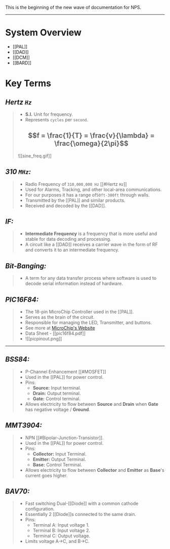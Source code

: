 This is the beginning of the new wave of documentation for NPS.
___
# System Overview
- [[PAL]]
- [[DAD]]
- [[DCM]]
- [[BARD]]
# Key Terms

## *Hertz `Hz`*
> - **S.I.** Unit for frequency.
> - Represents `cycles` per `second`.
> ## $$f = \frac{1}{T} = \frac{v}{\lambda} = \frac{\omega}{2\pi}$$
> ![[sine_freq.gif]]
## *310 `MHz`:*
> - Radio Frequency of `310,000,000 Hz` [[#Hertz `Hz`]]
> - Used for Alarms, Tracking, and other local-area communications.
> - For our purposes it has a range of`50ft-300ft` through walls.
> - Transmitted by the [[PAL]] and similar products.
> - Received and decoded by the [[DAD]].
## *IF:*
> - **Intermediate Frequency** is a frequency that is more useful and stable for data decoding and processing.
> - A circuit like a [[DAD]] receives a carrier wave in the form of RF and converts it to an intermediate frequency.


## *Bit-Banging:*
> - A term for any data transfer process where software is used to decode serial information instead of hardware.
## *PIC16F84:*
> - The 18-pin MicroChip Controller used in the [[PAL]].
> - Serves as the brain of the circuit.
> - Responsible for managing the LED, Transmitter, and buttons.
> - See more at [MicroChip's Website](!https://www.microchip.com/en-us/product/pic16f84)
> - Data Sheet - [[pic16f84.pdf]]
> - ![[picpinout.png]]

---

## *BSS84:*
> - P-Channel Enhancement [[#MOSFET]]
> - Used in the [[PAL]] for power control.
> - Pins:
> 	- **Source:** Input terminal.
> 	- **Drain:** Output terminal.
> 	- **Gate:** Control terminal.
> - Allows electricity to flow between **Source** and **Drain** when **Gate** has negative voltage / **Ground**.
## *MMT3904:*
> - NPN [[#Bipolar-Junction-Transistor]].
> - Used in the [[PAL]] for power control.
> - Pins:
> 	- **Collector:** Input Terminal.
> 	- **Emitter:** Output Terminal.
> 	- **Base:** Control Terminal.
> - Allows electricity to flow between **Collector** and **Emitter** as **Base**'s current goes higher.

## *BAV70:*
> - Fast switching Dual-[[Diode]] with a common cathode configuration.
> - Essentially 2 [[Diode]]s connected to the same drain.
> - Pins:
> 	- Terminal A: Input voltage 1.
> 	- Terminal B: Input voltage 2.
> 	- Terminal C:  Output voltage.
> - Limits voltage A->C, and B->C.